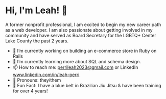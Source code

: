 # Hi, I'm Leah! 👋

A former nonprofit professional, I am excited to begin my new career path as a web developer. I am also passionate about getting involved in my community and have served as Board Secretary for the LGBTQ+ Center Lake County the past 2 years.

- 🔭 I’m currently working on building an e-commerce store in Ruby on Rails
- 🌱 I’m currently learning more about SQL and schema design.
- 📫 How to reach me: perrileah2023@gmail.com or LinkedIn www.linkedin.com/in/leah-perri
- 💚 Pronouns: they/them
- 🥋 Fun Fact: I have a blue belt in Brazilian Jiu Jitsu & have been training for over 4 years!
